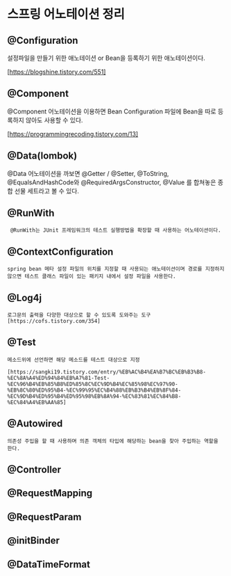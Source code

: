
# 스프링 어노테이션 정리

## @Configuration

설정파일을 만들기 위한 애노테이션 or Bean을 등록하기 위한 애노테이션이다.

[https://blogshine.tistory.com/551]

## @Component
@Component 어노테이션을 이용하면 Bean Configuration 파일에 Bean을 따로 등록하지 않아도 사용할 수 있다.

[https://programmingrecoding.tistory.com/13]

## @Data(lombok)

@Data 어노테이션을 까보면 @Getter / @Setter, @ToString, @EqualsAndHashCode와 @RequiredArgsConstructor, @Value 를 합쳐놓은 종합 선물 세트라고 볼 수 있다.

## @RunWith
     @RunWith는 JUnit 프레임워크의 테스트 실행방법을 확장할 때 사용하는 어노테이션이다.

## @ContextConfiguration
    spring bean 메타 설정 파일의 위치를 지정할 때 사용되는 애노테이션이며 경로를 지정하지 않으면 테스트 클래스 파일이 있는 패키지 내에서 설정 파일을 사용한다.
    
## @Log4j
    로그문의 출력을 다양한 대상으로 할 수 있도록 도와주는 도구
    [https://cofs.tistory.com/354]

## @Test
    메소드위에 선언하면 해당 메소드를 테스트 대상으로 지정

    [https://sangki19.tistory.com/entry/%EB%AC%B4%EA%B7%BC%EB%B3%B8-%EC%8A%A4%ED%94%84%EB%A7%81-Test-%EC%96%B4%EB%85%B8%ED%85%8C%EC%9D%B4%EC%85%98%EC%97%90-%EB%8C%80%ED%95%B4-%EC%99%95%EC%B4%88%EB%B3%B4%EB%8F%84-%EC%9D%B4%ED%95%B4%ED%95%98%EB%8A%94-%EC%83%81%EC%84%B8-%EC%84%A4%EB%AA%85]

## @Autowired
    의존성 주입을 할 때 사용하며 의존 객체의 타입에 해당하는 bean을 찾아 주입하는 역할을 한다.

## @Controller

## @RequestMapping

## @RequestParam

## @initBinder

## @DataTimeFormat